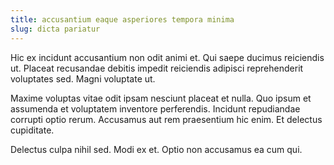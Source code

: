 ```yaml
---
title: accusantium eaque asperiores tempora minima
slug: dicta pariatur
---
```


Hic ex incidunt accusantium non odit animi et. Qui saepe ducimus reiciendis ut. Placeat recusandae debitis impedit reiciendis adipisci reprehenderit voluptates sed. Magni voluptate ut.

Maxime voluptas vitae odit ipsam nesciunt placeat et nulla. Quo ipsum et assumenda et voluptatem inventore perferendis. Incidunt repudiandae corrupti optio rerum. Accusamus aut rem praesentium hic enim. Et delectus cupiditate.

Delectus culpa nihil sed. Modi ex et. Optio non accusamus ea cum qui.
